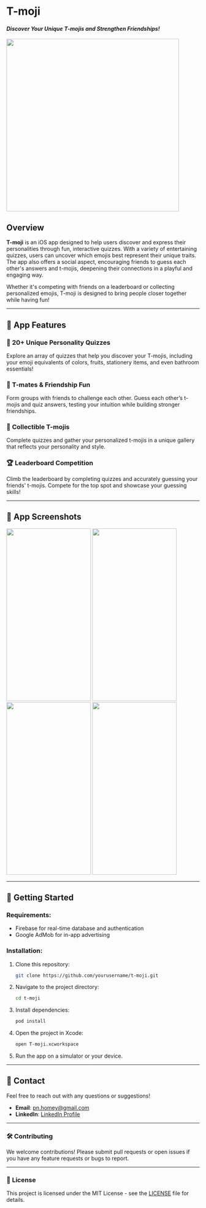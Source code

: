 # **T-moji**
#### *Discover Your Unique T-mojis and Strengthen Friendships!*

<img src="https://github.com/user-attachments/assets/080da63b-7102-4257-9cda-e4a2db4a718e" width="450" height="450">

## Overview

**T-moji** is an iOS app designed to help users discover and express their personalities through fun, interactive quizzes. With a variety of entertaining quizzes, users can uncover which emojis best represent their unique traits. The app also offers a social aspect, encouraging friends to guess each other's answers and t-mojis, deepening their connections in a playful and engaging way.

Whether it's competing with friends on a leaderboard or collecting personalized emojis, T-moji is designed to bring people closer together while having fun!

---

## 📱 **App Features**

### 🎯 **20+ Unique Personality Quizzes**
Explore an array of quizzes that help you discover your T-mojis, including your emoji equivalents of colors, fruits, stationery items, and even bathroom essentials!

### 🤝 **T-mates & Friendship Fun**
Form groups with friends to challenge each other. Guess each other’s t-mojis and quiz answers, testing your intuition while building stronger friendships.

### 🎨 **Collectible T-mojis**
Complete quizzes and gather your personalized t-mojis in a unique gallery that reflects your personality and style.

### 🏆 **Leaderboard Competition**
Climb the leaderboard by completing quizzes and accurately guessing your friends' t-mojis. Compete for the top spot and showcase your guessing skills!

---

## 📸 **App Screenshots**

<img src="https://github.com/user-attachments/assets/3f267f40-610b-41f2-8b41-0ecf131b6855" width="220" height="450"> <img src="https://is1-ssl.mzstatic.com/image/thumb/PurpleSource126/v4/8e/ca/8e/8eca8e55-13cc-0d88-46d7-0428151dd66a/2b1f85fd-d7ae-43c6-a8f3-9c7b958913da_Screenshot_2023-12-02_at_7.01_1.jpg/460x0w.webp" width="220" height="450"> <img src="https://is1-ssl.mzstatic.com/image/thumb/PurpleSource116/v4/87/74/0d/87740d44-1f2e-c197-4e4d-f8035acc8b6a/303f6902-a3a5-47d3-9ee2-b5b855792043_Screenshot_2023-12-02_at_7.07_1.jpg/460x0w.webp" width="220" height="450"> <img src="https://is1-ssl.mzstatic.com/image/thumb/PurpleSource116/v4/c5/5c/4c/c55c4c97-6855-4335-3ab1-0123a548ea37/00f1d874-a267-44cc-97a8-babf1015c279_Screenshot_2023-12-02_at_7.05_1.jpg/460x0w.webp" width="220" height="450">

---

## 🔧 **Getting Started**

### Requirements:
- Firebase for real-time database and authentication
- Google AdMob for in-app advertising

### Installation:
1. Clone this repository:
    ```bash
    git clone https://github.com/yourusername/t-moji.git
    ```
2. Navigate to the project directory:
    ```bash
    cd t-moji
    ```
3. Install dependencies:
    ```bash
    pod install
    ```
4. Open the project in Xcode:
    ```bash
    open T-moji.xcworkspace
    ```
5. Run the app on a simulator or your device.

---

## 📩 **Contact**
Feel free to reach out with any questions or suggestions!

- **Email**: [pn.homey@gmail.com](mailto:pn.homey@gmail.com)
- **LinkedIn**: [LinkedIn Profile](https://www.linkedin.com/in/homey)

---

### 🛠 **Contributing**

We welcome contributions! Please submit pull requests or open issues if you have any feature requests or bugs to report.

---

### 📝 **License**

This project is licensed under the MIT License - see the [LICENSE](./LICENSE) file for details.

